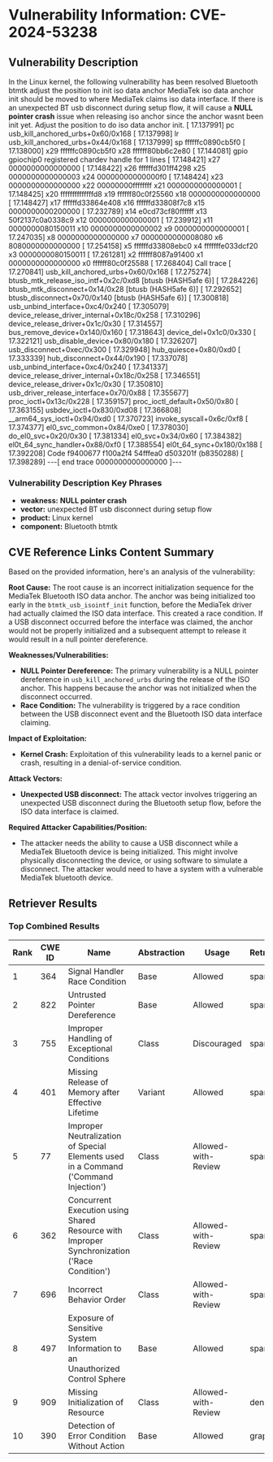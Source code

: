 # Vulnerability Information: CVE-2024-53238

## Vulnerability Description
In the Linux kernel, the following vulnerability has been resolved Bluetooth btmtk adjust the position to init iso data anchor MediaTek iso data anchor init should be moved to where MediaTek claims iso data interface. If there is an unexpected BT usb disconnect during setup flow, it will cause a **NULL pointer crash** issue when releasing iso anchor since the anchor wasnt been init yet. Adjust the position to do iso data anchor init. [ 17.137991] pc usb_kill_anchored_urbs+0x60/0x168 [ 17.137998] lr usb_kill_anchored_urbs+0x44/0x168 [ 17.137999] sp ffffffc0890cb5f0 [ 17.138000] x29 ffffffc0890cb5f0 x28 ffffff80bb6c2e80 [ 17.144081] gpio gpiochip0 registered chardev handle for 1 lines [ 17.148421] x27 0000000000000000 [ 17.148422] x26 ffffffd301ff4298 x25 0000000000000003 x24 00000000000000f0 [ 17.148424] x23 0000000000000000 x22 00000000ffffffff x21 0000000000000001 [ 17.148425] x20 ffffffffffffffd8 x19 ffffff80c0f25560 x18 0000000000000000 [ 17.148427] x17 ffffffd33864e408 x16 ffffffd33808f7c8 x15 0000000000200000 [ 17.232789] x14 e0cd73cf80ffffff x13 50f2137c0a0338c9 x12 0000000000000001 [ 17.239912] x11 0000000080150011 x10 0000000000000002 x9 0000000000000001 [ 17.247035] x8 0000000000000000 x7 0000000000008080 x6 8080000000000000 [ 17.254158] x5 ffffffd33808ebc0 x4 fffffffe033dcf20 x3 0000000080150011 [ 17.261281] x2 ffffff8087a91400 x1 0000000000000000 x0 ffffff80c0f25588 [ 17.268404] Call trace [ 17.270841] usb_kill_anchored_urbs+0x60/0x168 [ 17.275274] btusb_mtk_release_iso_intf+0x2c/0xd8 [btusb (HASH5afe 6)] [ 17.284226] btusb_mtk_disconnect+0x14/0x28 [btusb (HASH5afe 6)] [ 17.292652] btusb_disconnect+0x70/0x140 [btusb (HASH5afe 6)] [ 17.300818] usb_unbind_interface+0xc4/0x240 [ 17.305079] device_release_driver_internal+0x18c/0x258 [ 17.310296] device_release_driver+0x1c/0x30 [ 17.314557] bus_remove_device+0x140/0x160 [ 17.318643] device_del+0x1c0/0x330 [ 17.322121] usb_disable_device+0x80/0x180 [ 17.326207] usb_disconnect+0xec/0x300 [ 17.329948] hub_quiesce+0x80/0xd0 [ 17.333339] hub_disconnect+0x44/0x190 [ 17.337078] usb_unbind_interface+0xc4/0x240 [ 17.341337] device_release_driver_internal+0x18c/0x258 [ 17.346551] device_release_driver+0x1c/0x30 [ 17.350810] usb_driver_release_interface+0x70/0x88 [ 17.355677] proc_ioctl+0x13c/0x228 [ 17.359157] proc_ioctl_default+0x50/0x80 [ 17.363155] usbdev_ioctl+0x830/0xd08 [ 17.366808] __arm64_sys_ioctl+0x94/0xd0 [ 17.370723] invoke_syscall+0x6c/0xf8 [ 17.374377] el0_svc_common+0x84/0xe0 [ 17.378030] do_el0_svc+0x20/0x30 [ 17.381334] el0_svc+0x34/0x60 [ 17.384382] el0t_64_sync_handler+0x88/0xf0 [ 17.388554] el0t_64_sync+0x180/0x188 [ 17.392208] Code f9400677 f100a2f4 54fffea0 d503201f (b8350288) [ 17.398289] ---[ end trace 0000000000000000 ]---

### Vulnerability Description Key Phrases
- **weakness:** **NULL pointer crash**
- **vector:** unexpected BT usb disconnect during setup flow
- **product:** Linux kernel
- **component:** Bluetooth btmtk

## CVE Reference Links Content Summary
Based on the provided information, here's an analysis of the vulnerability:

**Root Cause:**
The root cause is an incorrect initialization sequence for the MediaTek Bluetooth ISO data anchor. The anchor was being initialized too early in the `btmtk_usb_isointf_init` function, before the MediaTek driver had actually claimed the ISO data interface. This created a race condition. If a USB disconnect occurred before the interface was claimed, the anchor would not be properly initialized and a subsequent attempt to release it would result in a null pointer dereference.

**Weaknesses/Vulnerabilities:**
- **NULL Pointer Dereference:** The primary vulnerability is a NULL pointer dereference in `usb_kill_anchored_urbs` during the release of the ISO anchor. This happens because the anchor was not initialized when the disconnect occurred.
- **Race Condition:**  The vulnerability is triggered by a race condition between the USB disconnect event and the Bluetooth ISO data interface claiming.

**Impact of Exploitation:**
- **Kernel Crash:** Exploitation of this vulnerability leads to a kernel panic or crash, resulting in a denial-of-service condition.

**Attack Vectors:**
- **Unexpected USB disconnect:** The attack vector involves triggering an unexpected USB disconnect during the Bluetooth setup flow, before the ISO data interface is claimed.

**Required Attacker Capabilities/Position:**
- The attacker needs the ability to cause a USB disconnect while a MediaTek Bluetooth device is being initialized. This might involve physically disconnecting the device, or using software to simulate a disconnect. The attacker would need to have a system with a vulnerable MediaTek bluetooth device.

## Retriever Results

### Top Combined Results

| Rank | CWE ID | Name | Abstraction | Usage  | Retrievers | Individual Scores |
|------|--------|------|-------------|-------|------------|-------------------|
| 1 | 364 | Signal Handler Race Condition | Base | Allowed | sparse | 0.879 |
| 2 | 822 | Untrusted Pointer Dereference | Base | Allowed | sparse | 0.853 |
| 3 | 755 | Improper Handling of Exceptional Conditions | Class | Discouraged | sparse | 0.841 |
| 4 | 401 | Missing Release of Memory after Effective Lifetime | Variant | Allowed | sparse | 0.840 |
| 5 | 77 | Improper Neutralization of Special Elements used in a Command ('Command Injection') | Class | Allowed-with-Review | sparse | 0.819 |
| 6 | 362 | Concurrent Execution using Shared Resource with Improper Synchronization ('Race Condition') | Class | Allowed-with-Review | sparse | 0.790 |
| 7 | 696 | Incorrect Behavior Order | Class | Allowed-with-Review | sparse | 0.789 |
| 8 | 497 | Exposure of Sensitive System Information to an Unauthorized Control Sphere | Base | Allowed | sparse | 0.757 |
| 9 | 909 | Missing Initialization of Resource | Class | Allowed-with-Review | dense | 0.531 |
| 10 | 390 | Detection of Error Condition Without Action | Base | Allowed | graph | 0.003 |

